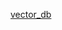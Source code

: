 [vector_db](https://docs.google.com/document/d/1Zn2nkQ74yHXGG1Bz6ahl5d1F8z6vMFcfg4ofiio-IVU/edit?usp=sharing)
